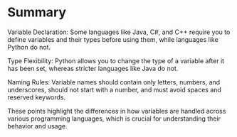 # Summary

Variable Declaration: Some languages like Java, C#, and C++ require you to define variables and their types before using them, while languages like Python do not.

Type Flexibility: Python allows you to change the type of a variable after it has been set, whereas stricter languages like Java do not.

Naming Rules: Variable names should contain only letters, numbers, and underscores, should not start with a number, and must avoid spaces and reserved keywords.

These points highlight the differences in how variables are handled across various programming languages, which is crucial for understanding their behavior and usage.
